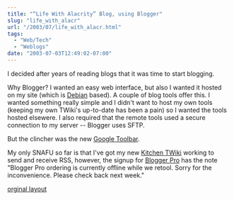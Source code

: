 ```yaml
---
title: "“Life With Alacrity” Blog, using Blogger"
slug: "life_with_alacr"
url: "/2003/07/life_with_alacr.html"
tags:
  - "Web/Tech"
  - "Weblogs"
date: "2003-07-03T12:49:02-07:00"
---
```

<p>I decided after years of reading blogs that it was time to start blogging.</p>
<p>Why Blogger? I wanted an easy web interface, but also I wanted it hosted on my site (which is <a href="http://www.debian.org">Debian</a> based). A couple of blog tools offer this. I wanted something really simple and I didn't want to host my own tools (keeping my own TWiki's up-to-date has been a pain) so I wanted the tools hosted elsewere. I also required that the remote tools used a secure connection to my server -- Blogger uses SFTP.</p>
<p>But the clincher was the new <a href="http://toolbar.google.com/">Google Toolbar</a>.</p>
<p>My only SNAFU so far is that I've got my new <a href="http://twiki.alacritymanagement.com/bin/view/Kitchen">Kitchen TWiki</a> working to send and receive RSS, however, the signup for <a href="http://pro.blogger.com/">Blogger Pro</a> has the note "Blogger Pro ordering is currently offline while we retool. Sorry for the inconvenience. Please check back next week."</p>
<p class="previous"><a href="/previous/2003/07/life_with_alacr.html" rel="syndication" class="u-syndication" >orginal layout</a></p>
